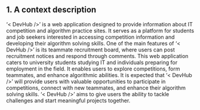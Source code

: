## 1.	A context description
‘< DevHub />’ is a web application designed to provide information about IT competition and algorithm practice sites. It serves as a platform for students and job seekers interested in accessing competition information and developing their algorithm solving skills. One of the main features of ‘< DevHub />’ is its teammate recruitment board, where users can post recruitment notices and respond through comments.
This web application caters to university students studying IT and individuals preparing for employment in the field. It enables users to explore competitions, form teammates, and enhance algorithmic abilities.
It is expected that ‘< DevHub />’ will provide users with valuable opportunities to participate in competitions, connect with new teammates, and enhance their algorithm solving skills. ‘< DevHub />’ aims to give users the ability to tackle challenges and start meaningful projects together.
